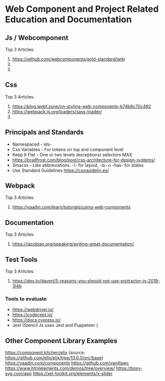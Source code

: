# Web Component and Project Related Education and Documentation

## Js / Webcomponent

Top 3 Articles:
1. https://github.com/webcomponents/gold-standard/wiki
2. 
3.

## Css

Top 3 Articles:
1. https://blog.webf.zone/on-styling-web-components-b74b8c70c492
2. https://webpack.js.org/loaders/sass-loader/
3.

## Principals and Standards

- Namespaced - ids-
- Css Variables - For tokens on top and component level
- Keep It Flat - One or two levels (exceptions) selectors MAX
- https://bradfrost.com/blog/post/css-architecture-for-design-systems/
- Smacss - Like abbreviations. -l- for layout, -is- o -has- for states
- Use Standard Guidelines https://cssguidelin.es/

## Webpack

Top 3 Articles:
1. https://vaadin.com/learn/tutorials/using-web-components

## Documentation

Top 3 Articles:
1. https://jacobian.org/speaking/writing-great-documentation/

## Test Tools

Top 3 Articles:
1. https://dev.to/davert/5-reasons-you-should-not-use-protractor-in-2019-3l4b

### Tools to evaluate
- https://webdriver.io/
- https://codecept.io/
- https://docs.cypress.io/
- Jest (Stencil Js uses Jest and Puppeteer )

## Other Component Library Examples

https://component.kitchen/elix (source: https://github.com/elix/elix/tree/13.0.0/src/base)
https://vaadin.com/components
https://github.com/vanillawc
https://www.htmlelements.com/demos/tree/overview/
https://boxy-svg.com/app
https://xel-toolkit.org/elements/x-slider
